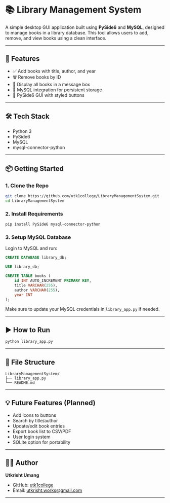 # 📚 Library Management System

A simple desktop GUI application built using **PySide6** and **MySQL**, designed to manage books in a library database. This tool allows users to add, remove, and view books using a clean interface.

---

## 🚀 Features

- ✅ Add books with title, author, and year  
- 🗑️ Remove books by ID  
- 👀 Display all books in a message box  
- 💾 MySQL integration for persistent storage  
- 🎨 PySide6 GUI with styled buttons

---

## 🛠️ Tech Stack

- Python 3  
- PySide6  
- MySQL  
- mysql-connector-python

---

## 📦 Getting Started

### 1. Clone the Repo

```bash
git clone https://github.com/utk1college/LibraryManagementSystem.git
cd LibraryManagementSystem
```

### 2. Install Requirements

```bash
pip install PySide6 mysql-connector-python
```

### 3. Setup MySQL Database

Login to MySQL and run:

```sql
CREATE DATABASE library_db;

USE library_db;

CREATE TABLE books (
    id INT AUTO_INCREMENT PRIMARY KEY,
    title VARCHAR(255),
    author VARCHAR(255),
    year INT
);
```

Make sure to update your MySQL credentials in `library_app.py` if needed.

---

## ▶️ How to Run

```bash
python library_app.py
```

---

## 📝 File Structure

```
LibraryManagementSystem/
├── library_app.py
└── README.md
```

---

## 💡 Future Features (Planned)

* Add icons to buttons  
* Search by title/author  
* Update/edit book entries  
* Export book list to CSV/PDF  
* User login system  
* SQLite option for portability

---

## 🙋‍♂️ Author

**Utkrisht Umang**  
* GitHub: [utk1college](https://github.com/utk1college)  
* Email: [utkrisht.works@gmail.com](mailto:utkrisht.works@gmail.com)

---
